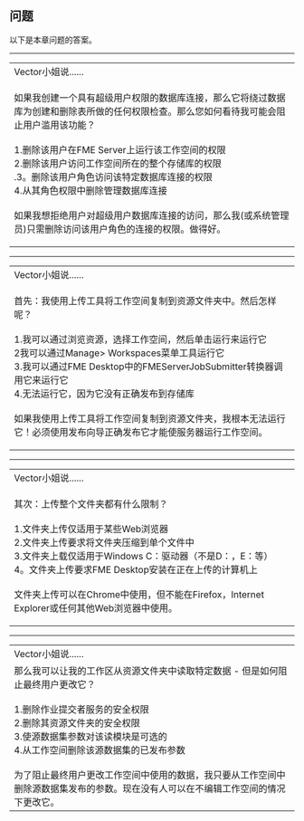   <div id="readme" class="readme blob instapaper_body">
    <article class="markdown-body entry-content" itemprop="text"><h1><a id="user-content-questions" class="anchor" aria-hidden="true" href="./2.10.QuestionAnswers.md#questions"></a><font style="vertical-align: inherit;"><font style="vertical-align: inherit;">问题</font></font></h1>
<p><font style="vertical-align: inherit;"><font style="vertical-align: inherit;">以下是本章问题的答案。</font></font></p>
<hr>

<table>
<tbody><tr>
<td>
<i></i><font style="vertical-align: inherit;"><font style="vertical-align: inherit;">
Vector小姐说......
</font></font></td>
</tr>
<tr>
<td><font style="vertical-align: inherit;"><font style="vertical-align: inherit;">

如果我创建一个具有超级用户权限的数据库连接，那么它将绕过数据库为创建和删除表所做的任何权限检查。</font><font style="vertical-align: inherit;">那么您如何看待我可能会阻止用户滥用该功能？
</font></font><br><br><font style="vertical-align: inherit;"><font style="vertical-align: inherit;">1.删​​除该用户在FME Server上运行该工作空间的权限
 </font></font><br><font style="vertical-align: inherit;"><font style="vertical-align: inherit;">2.删除该用户访问工作空间所在的整个存储库的权限
 </font></font><br><font style="vertical-align: inherit;"><font style="vertical-align: inherit;">.3。删除该用户角色访问该特定数据库连接的权限
 </font></font><br><font style="vertical-align: inherit;"><font style="vertical-align: inherit;">4.从其角色权限中删除管理数据库连接
 </font></font><br><br><font style="vertical-align: inherit;"><font style="vertical-align: inherit;">如果我想拒绝用户对超级用户数据库连接的访问，那么我(或系统管理员)只需删除访问该用户角色的连接的权限。做得好。
</font></font></td>
</tr>
</tbody></table>
<hr>

<table>
<tbody><tr>
<td>
<i></i><font style="vertical-align: inherit;"><font style="vertical-align: inherit;">
Vector小姐说......
</font></font></td>
</tr>
<tr>
<td><font style="vertical-align: inherit;"><font style="vertical-align: inherit;">

首先：我使用上传工具将工作空间复制到资源文件夹中。</font><font style="vertical-align: inherit;">然后怎样呢？
</font></font><br><br><font style="vertical-align: inherit;"><font style="vertical-align: inherit;">1.我可以通过浏览资源，选择工作空间，然后单击运行来运行它
 </font></font><br><font style="vertical-align: inherit;"><font style="vertical-align: inherit;">2我可以通过Manage&gt; Workspaces菜单工具运行它
 </font></font><br><font style="vertical-align: inherit;"><font style="vertical-align: inherit;">3.我可以通过FME Desktop中的FMEServerJobSubmitter转换器调用它来运行它</font></font><br><font style="vertical-align: inherit;"><font style="vertical-align: inherit;">4.无法运行它，因为它没有正确发布到存储库
 </font></font><br><br><font style="vertical-align: inherit;"><font style="vertical-align: inherit;">如果我使用上传工具将工作空间复制到资源文件夹，我根本无法运行它！</font><font style="vertical-align: inherit;">必须使用发布向导正确发布它才能使服务器运行工作空间。
</font></font></td>
</tr>
</tbody></table>
<hr>

<table>
<tbody><tr>
<td>
<i></i><font style="vertical-align: inherit;"><font style="vertical-align: inherit;">
Vector小姐说......
</font></font></td>
</tr>
<tr>
<td>

其次：上传整个文件夹都有什么限制？
</font></font><br><br><font style="vertical-align: inherit;"><font style="vertical-align: inherit;">1.文件夹上传仅适用于某些Web浏览器
 </font></font><br><font style="vertical-align: inherit;"><font style="vertical-align: inherit;">2.文件夹上传要求将文件夹压缩到单个文件中
 </font></font><br><font style="vertical-align: inherit;"><font style="vertical-align: inherit;">3.文件夹上载仅适用于Windows C：驱动器（不是D：，E：等）
 </font></font><br><font style="vertical-align: inherit;"><font style="vertical-align: inherit;">4。文件夹上传要求FME Desktop安装在正在上传的计算机上 </font></font><br><br><font style="vertical-align: inherit;"><font style="vertical-align: inherit;">文件夹上传可以在Chrome中使用，但不能在Firefox，Internet Explorer或任何其他Web浏览器中使用。
</font></font></td>
</tr>
</tbody></table>
<hr>

<table>
<tbody><tr>
<td>
<i></i><font style="vertical-align: inherit;"><font style="vertical-align: inherit;">
Vector小姐说......
</font></font></td>
</tr>
<tr>
<td><font style="vertical-align: inherit;"><font style="vertical-align: inherit;">
那么我可以让我的工作区从资源文件夹中读取特定数据 - 但是如何阻止最终用户更改它？
</font></font><br><br><font style="vertical-align: inherit;"><font style="vertical-align: inherit;">1.删​​除作业提交者服务的安全权限
 </font></font><br><font style="vertical-align: inherit;"><font style="vertical-align: inherit;">2.删除其资源文件夹的安全权限
 </font></font><br><font style="vertical-align: inherit;"><font style="vertical-align: inherit;">3.使源数据集参数对该读模块是可选的
 </font></font><br><font style="vertical-align: inherit;"><font style="vertical-align: inherit;">4.从工作空间删除该源数据集的已发布参数
 </font></font><br><br><font style="vertical-align: inherit;"><font style="vertical-align: inherit;">为了阻止最终用户更改工作空间中使用的数据，我只要从工作空间中删除源数据集发布的参数。现在没有人可以在不编辑工作空间的情况下更改它。
</font></font></td>
</tr>
</tbody></table>
</article>
  </div>

